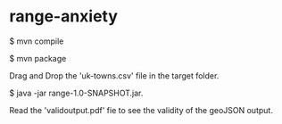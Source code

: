 # range-anxiety

$ mvn compile

$ mvn package

Drag and Drop the 'uk-towns.csv' file in the target folder.

$ java -jar range-1.0-SNAPSHOT.jar.

Read the 'validoutput.pdf' fie to see the validity of the geoJSON output. 

